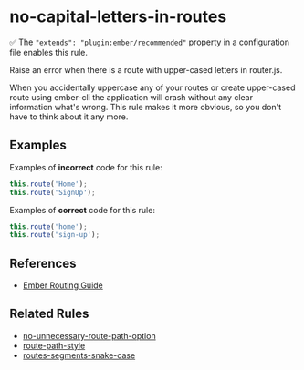 # no-capital-letters-in-routes

✅ The `"extends": "plugin:ember/recommended"` property in a configuration file enables this rule.

Raise an error when there is a route with upper-cased letters in router.js.

When you accidentally uppercase any of your routes or create upper-cased route using ember-cli the application will crash without any clear information what's wrong. This rule makes it more obvious, so you don't have to think about it any more.

## Examples

Examples of **incorrect** code for this rule:

```js
this.route('Home');
this.route('SignUp');
```

Examples of **correct** code for this rule:

```js
this.route('home');
this.route('sign-up');
```

## References

* [Ember Routing Guide](https://guides.emberjs.com/release/routing/)

## Related Rules

* [no-unnecessary-route-path-option](no-unnecessary-route-path-option.md)
* [route-path-style](route-path-style.md)
* [routes-segments-snake-case](routes-segments-snake-case.md)
